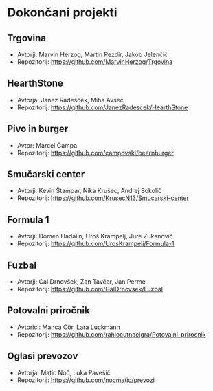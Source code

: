 # Dokončani projekti

## Trgovina
* Avtorji: Marvin Herzog, Martin Pezdir, Jakob Jelenčič
* Repozitorij: https://github.com/MarvinHerzog/Trgovina

## HearthStone
* Avtorja: Janez Radešček, Miha Avsec
* Repozitorij: https://github.com/JanezRadescek/HearthStone

## Pivo in burger
* Avtor: Marcel Čampa
* Repozitorij: https://github.com/campovski/beernburger

## Smučarski center
* Avtorji: Kevin Štampar, Nika Krušec, Andrej Sokolič
* Repozitorij: https://github.com/KrusecN13/Smucarski-center

## Formula 1
* Avtorji: Domen Hadalin, Uroš Krampelj, Jure Zukanovič
* Repozitorij: https://github.com/UrosKrampelj/Formula-1

## Fuzbal
* Avtorji: Gal Drnovšek, Žan Tavčar, Jan Perme
* Repozitorij: https://github.com/GalDrnovsek/Fuzbal

## Potovalni priročnik
* Avtorici: Manca Cör, Lara Luckmann
* Repozitorij: https://github.com/rahlocutnacigra/Potovalni_prirocnik

## Oglasi prevozov
* Avtorja: Matic Noč, Luka Pavešič
* Repozitorij: https://github.com/nocmatic/prevozi
